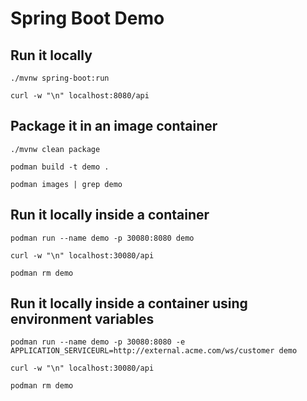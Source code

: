 # Spring Boot Demo

## Run it locally 
```
./mvnw spring-boot:run
```

```
curl -w "\n" localhost:8080/api
```

## Package it in an image container
```
./mvnw clean package

podman build -t demo .

podman images | grep demo
```

## Run it locally inside a container

```
podman run --name demo -p 30080:8080 demo
```

```
curl -w "\n" localhost:30080/api

podman rm demo
```

## Run it locally inside a container using environment variables
```
podman run --name demo -p 30080:8080 -e APPLICATION_SERVICEURL=http://external.acme.com/ws/customer demo
```

```
curl -w "\n" localhost:30080/api

podman rm demo
```
